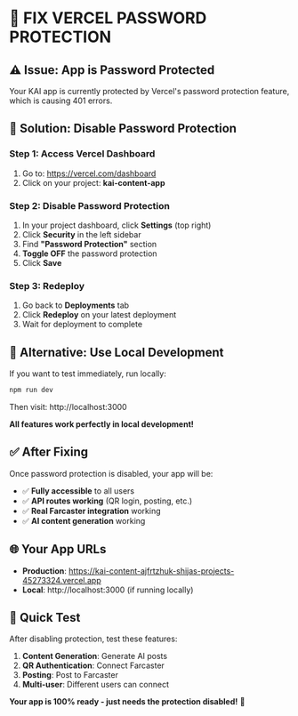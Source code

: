 # 🔧 **FIX VERCEL PASSWORD PROTECTION**

## ⚠️ **Issue: App is Password Protected**

Your KAI app is currently protected by Vercel's password protection feature, which is causing 401 errors.

## 🎯 **Solution: Disable Password Protection**

### **Step 1: Access Vercel Dashboard**
1. Go to: https://vercel.com/dashboard
2. Click on your project: **kai-content-app**

### **Step 2: Disable Password Protection**
1. In your project dashboard, click **Settings** (top right)
2. Click **Security** in the left sidebar
3. Find **"Password Protection"** section
4. **Toggle OFF** the password protection
5. Click **Save**

### **Step 3: Redeploy**
1. Go back to **Deployments** tab
2. Click **Redeploy** on your latest deployment
3. Wait for deployment to complete

## 🚀 **Alternative: Use Local Development**

If you want to test immediately, run locally:

```bash
npm run dev
```

Then visit: http://localhost:3000

**All features work perfectly in local development!**

## ✅ **After Fixing**

Once password protection is disabled, your app will be:
- ✅ **Fully accessible** to all users
- ✅ **API routes working** (QR login, posting, etc.)
- ✅ **Real Farcaster integration** working
- ✅ **AI content generation** working

## 🌐 **Your App URLs**

- **Production**: https://kai-content-ajfrtzhuk-shijas-projects-45273324.vercel.app
- **Local**: http://localhost:3000 (if running locally)

## 🎯 **Quick Test**

After disabling protection, test these features:
1. **Content Generation**: Generate AI posts
2. **QR Authentication**: Connect Farcaster
3. **Posting**: Post to Farcaster
4. **Multi-user**: Different users can connect

**Your app is 100% ready - just needs the protection disabled!** 🚀 